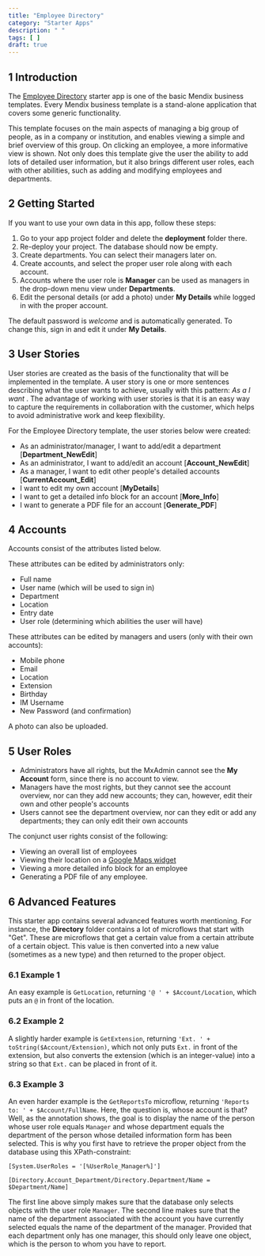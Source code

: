```yaml
---
title: "Employee Directory"
category: "Starter Apps"
description: " "
tags: [ ]
draft: true
---
```


## 1 Introduction

The [Employee Directory](https://appstore.home.mendix.com/link/app/257/) starter app is one of the basic Mendix business templates. Every Mendix business template is a stand-alone application that covers some generic functionality. 

This template focuses on the main aspects of managing a big group of people, as in a company or institution, and enables viewing a simple and brief overview of this group. On clicking an employee, a more informative view is shown. Not only does this template give the user the ability to add lots of detailed user information, but it also brings different user roles, each with other abilities, such as adding and modifying employees and departments.

## 2 Getting Started

If you want to use your own data in this app, follow these steps:

1. Go to your app project folder and delete the **deployment** folder there.
2. Re-deploy your project. The database should now be empty.
3. Create departments. You can select their managers later on.
4. Create accounts, and select the proper user role along with each account.
5. Accounts where the user role is **Manager** can be used as managers in the drop-down menu view under **Departments**.
6. Edit the personal details (or add a photo) under **My Details** while logged in with the proper account.

The default password is *welcome* and is automatically generated. To change this, sign in and edit it under **My Details**.

## 3 User Stories

User stories are created as the basis of the functionality that will be implemented in the template. A user story is one or more sentences describing what the user wants to achieve, usually with this pattern: *As a <role> I want <achievement>*. The advantage of working with user stories is that it is an easy way to capture the requirements in collaboration with the customer, which helps to avoid administrative work and keep flexibility. 

For the Employee Directory template, the user stories below were created:

* As an administrator/manager, I want to add/edit a department [**Department_NewEdit**]
* As an administrator, I want to add/edit an account [**Account_NewEdit**]
* As a manager, I want to edit other people's detailed accounts [**CurrentAccount_Edit**]
* I want to edit my own account [**MyDetails**]
* I want to get a detailed info block for an account [**More_Info**]
* I want to generate a PDF file for an account [**Generate_PDF**]

## 4 Accounts

Accounts consist of the attributes listed below.

These attributes can be edited by administrators only:

* Full name
* User name (which will be used to sign in)
* Department
* Location
* Entry date
* User role (determining which abilities the user will have)

These attributes can be edited by managers and users (only with their own accounts):

* Mobile phone
* Email
* Location
* Extension
* Birthday
* IM Username
* New Password (and confirmation)

A photo can also be uploaded.

## 5 User Roles

* Administrators have all rights, but the MxAdmin cannot see the **My Account** form, since there is no account to view.
* Managers have the most rights, but they cannot see the account overview, nor can they add new accounts; they can, however, edit their own and other people's accounts
* Users cannot see the department overview, nor can they edit or add any departments; they can only edit their own accounts

The conjunct user rights consist of the following:

* Viewing an overall list of employees
* Viewing their location on a [Google Maps widget](https://appstore.home.mendix.com/link/app/39/)
* Viewing a more detailed info block for an employee
* Generating a PDF file of any employee.

## 6 Advanced Features

This starter app contains several advanced features worth mentioning. For instance, the **Directory** folder contains a lot of microflows that start with "Get". These are microflows that get a certain value from a certain attribute of a certain object. This value is then converted into a new value (sometimes as a new type) and then returned to the proper object. 

### 6.1 Example 1

An easy example is `GetLocation`, returning `'@ ' + $Account/Location`, which puts an `@` in front of the location.

### 6.2 Example 2

A slightly harder example is `GetExtension`, returning `'Ext. ' + toString($Account/Extension)`, which not only puts `Ext.` in front of the extension, but also converts the extension (which is an integer-value) into a string so that `Ext.` can be placed in front of it.

### 6.3 Example 3

An even harder example is the `GetReportsTo` microflow, returning `'Reports to: ' + $Account/FullName`. Here, the question is, whose account is that? Well, as the annotation shows, the goal is to display the name of the person whose user role equals `Manager` and whose department equals the department of the person whose detailed information form has been selected. This is why you first have to retrieve the proper object from the database using this XPath-constraint: 

```
[System.UserRoles = '[%UserRole_Manager%]']

[Directory.Account_Department/Directory.Department/Name = $Department/Name]
```

The first line above simply makes sure that the database only selects objects with the user role `Manager`. The second line makes sure that the name of the department associated with the account you have currently selected equals the name of the department of the manager. Provided that each department only has one manager, this should only leave one object, which is the person to whom you have to report.